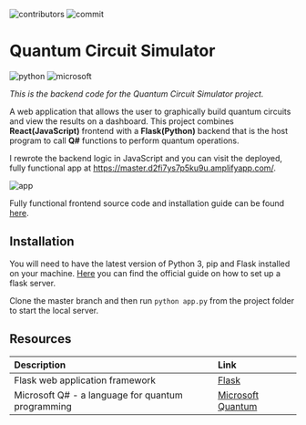 ![contributors](https://img.shields.io/github/contributors/XandraV/quantum-python-backend?color=gold)
![commit](https://img.shields.io/github/last-commit/XandraV/quantum-python-backend?color=cyan)

# Quantum Circuit Simulator
![python](https://img.shields.io/badge/-Python-3776AB?style=flat-square&logo=python&logoColor=white)
![microsoft](https://img.shields.io/badge/-Microsoft-666666?style=flat-square&logo=Microsoft&logoColor=white)

*This is the backend code for the Quantum Circuit Simulator project.*

A web application that allows the user to graphically build quantum circuits and view the results on a dashboard. This project combines **React(JavaScript)** frontend with a **Flask(Python)** backend that is the host program to call **Q#** functions to perform quantum operations.

I rewrote the backend logic in JavaScript and you can visit the deployed, fully functional app at https://master.d2fi7ys7p5ku9u.amplifyapp.com/.

![app](https://quantumcircuitsimulator.s3.eu-west-2.amazonaws.com/quantumapp.gif)

Fully functional frontend source code and installation guide can be found [here](https://github.com/XandraV/quantum-react-frontend).

## Installation

You will need to have the latest version of Python 3, pip and Flask installed on your machine. [Here](https://flask.palletsprojects.com/en/1.1.x/installation/) you can find the official guide on how to set up a flask server.

Clone the master branch and then run 
`python app.py` from the project folder to start the local server.

## Resources

| Description                                                        | Link                                                                      |
| :----------------------------------------------------------------- | :------------------------------------------------------------------------ |
| Flask web application framework             | [Flask](https://flask.palletsprojects.com/en/1.1.x/) |
|Microsoft Q# - a language for quantum programming|[Microsoft Quantum](https://docs.microsoft.com/en-us/quantum/)
